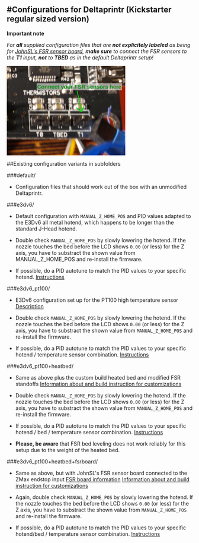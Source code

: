 #Configurations for Deltaprintr (Kickstarter regular sized version)
-------------------------------------------------------------------

**Important note**

_For **all** supplied configuration files that are **not explicitely labeled**_
_as being for_
_[JohnSL's FSR sensor board](https://github.com/JohnSL/FSR_Endstop),_
_**make sure** to connect the_
_FSR sensors to the **T1** input, **not** to **TBED** as in the default_
_Deltaprintr setup!_

<img align="top" width=320 src="fsr_connection.png" />


##Existing configuration variants in subfolders

###default/

* Configuration files that should work out of the box with an
  unmodified Deltaprintr.

###e3dv6/

* Default configuration with `MANUAL_Z_HOME_POS` and PID values
  adapted to the E3Dv6 all metal hotend, which happens to be longer
  than the standard J-Head hotend.

* Double check `MANUAL_Z_HOME_POS` by slowly lowering the hotend. If
  the nozzle touches the bed before the LCD shows `0.00` (or less) for
  the Z axis, you have to substract the shown value from
  MANUAL_Z_HOME_POS and re-install the firmware.

* If possible, do a PID autotune to match the PID values to your
  specific hotend. [Instructions](http://reprap.org/wiki/PID_Tuning)

###e3dv6_pt100/

* E3Dv6 configuration set up for the PT100 high temperature sensor
  [Description](http://e3d-online.com/Kits-and-Multipacks/V6-PT100-Sensor-Kit)

* Double check `MANUAL_Z_HOME_POS` by slowly lowering the hotend. If
  the nozzle touches the bed before the LCD shows `0.00` (or less) for
  the Z axis, you have to substract the shown value from
  `MANUAL_Z_HOME_POS` and re-install the firmware.

* If possible, do a PID autotune to match the PID values to your
  specific hotend / temperature sensor combination.
  [Instructions](http://reprap.org/wiki/PID_Tuning)

###e3dv6_pt100+heatbed/

* Same as above plus the custom build heated bed and modified FSR
  standoffs
  [Information about and build instruction for customizations](http://www.tk-webart.de/wiki/doku.php?id=wiki:deltaprintr:deltaprintr_modifications)

* Double check `MANUAL_Z_HOME_POS` by slowly lowering the hotend. If
  the nozzle touches the bed before the LCD shows `0.00` (or less) for
  the Z axis, you have to substract the shown value from
  `MANUAL_Z_HOME_POS` and re-install the firmware.

* If possible, do a PID autotune to match the PID values to your
  specific hotend / bed / temperature sensor combination.
  [Instructions](http://reprap.org/wiki/PID_Tuning)

* **Please, be aware** that FSR bed leveling does not work reliably for this
  setup due to the weight of the heated bed.

###e3dv6_pt100+heatbed+fsrboard/

* Same as above, but with JohnSL's FSR sensor board connected to the
  ZMax endstop input
  [FSR board information](https://github.com/JohnSL/FSR_Endstop)
  [Information about and build instruction for customizations](http://www.tk-webart.de/wiki/doku.php?id=wiki:deltaprintr:deltaprintr_modifications)

* Again, double check `MANUAL_Z_HOME_POS` by slowly lowering the
  hotend. If the nozzle touches the bed before the LCD shows `0.00` (or
  less) for the Z axis, you have to substract the shown value from
  `MANUAL_Z_HOME_POS` and re-install the firmware.

* If possible, do a PID autotune to match the PID values to your
  specific hotend/bed / temperature sensor combination.
  [Instructions](http://reprap.org/wiki/PID_Tuning)
